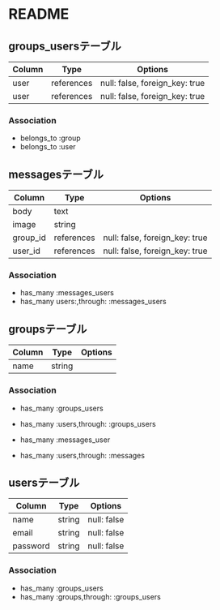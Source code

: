 # README
## groups_usersテーブル

|Column|Type|Options|
|------|----|-------|
|user|references|null: false, foreign_key: true|
|user|references|null: false, foreign_key: true|

### Association

- belongs_to :group
- belongs_to :user

## messagesテーブル
|Column|Type|Options|
|------|----|-------|
|body|text|   |
|image|string|    |
|group_id|references|null: false, foreign_key: true |
|user_id|references|null: false, foreign_key: true|

### Association
- has_many :messages_users
- has_many users:,through: :messages_users
## groupsテーブル
|Column|Type|Options|
|------|----|-------|
|name|string|
### Association
- has_many :groups_users
- has_many :users,through: :groups_users

- has_many :messages_user
- has_many :users,through: :messages

## usersテーブル
|Column|Type|Options|
|------|----|-------|
|name|string|null: false|
|email|string|null: false|
|password|string|null: false|
### Association
- has_many :groups_users
- has_many :groups,through: :groups_users
